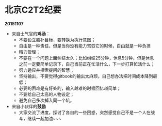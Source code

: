 # 北京C2T2纪要 
**20151107**
* 来自士气官的**鸡汤**：
	* 不要设立脑补目标，要转换为执行意图；
	* 自由是一种责任，但是当你没有能力驾驭它的时候，自由就是一种负担
	* 精力管理；
	* 不要在一个问题上面纠结太久；比如纠结25分钟，休息5分钟，但是休息之前一定要简单记录下，自己当前正在忙活什么，下一步打算忙活什么；
	* 努力适应并探索提问的智慧；
	* 坚持输出，不要觉得gitbook的输出太麻烦，自己想办法把时间成本降到最低；
	* 必要的困难是有好处的，输入越难的时候回忆越简单；
	* 不要给自己太高的人物设定；
	* 避免自己多次掉入同一个坑。
* 来自小伙伴的**鼓励**
	* 大家交流了进度，探讨了各自的一些困惑，突然感觉自己不是一个人在战斗，继续一起加油~~~
